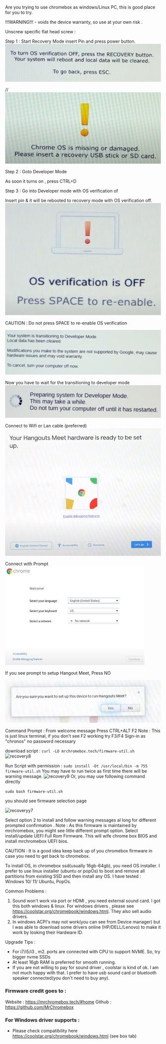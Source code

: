 Are you trying to use chromebox as windows/Linux PC, this is good place for you to try. 

!!!WARNING!!! - voids the device warranty, so use at your own risk . 

Unscrew specific flat head screw : 


Step 1 : Start Recovery Mode
insert Pin and press power button.
![recovery1](/images/hw/asus-chromebox/Developer_mode.JPG)


//![recovery](/images/hw/asus-chromebox/recovery_mode.JPG)

Step 2 : Goto Developer Mode


As soon it turns on , press CTRL+D

Step 3 : Go into Developer mode with OS verification of 

Insert pin & it will be rebooted to recovery mode with OS verification off.
![recovery2](/images/hw/asus-chromebox/os_verification_off.JPG)


CAUTION : Do not press SPACE to re-enable OS verification

![recovery3](/images/hw/asus-chromebox/tr_dev_mode.JPG)

Now you have to wait for the transitioning to developer mode
![recovery3](/images/hw/asus-chromebox/tr_dev_mode_wait.JPG)

Connect to Wifi or Lan cable (preferred)
![recovery5](/images/hw/asus-chromebox/wifi_connection_init.JPG)

Connect with Prompt 
![recovery4](/images/hw/asus-chromebox/wifi_prompt.JPG)

If you see prompt to setup Hangout Meet, Press NO

![recovery6](/images/hw/asus-chromebox/meet_default.JPG)

Command Prompt : 
From welcome message Press CTRL+ALT F2 
Note : This is just linux terminal, if you don't see F2 working try F3/F4 
Sign-in as "chronos" no password necessary  

download script : 
```curl -LO mrchromebox.tech/firmware-util.sh```
![recovery8](/images/hw/asus-chromebox/downloading_uefi.JPG)

Run Script with permission : 
```sudo install -Dt /usr/local/bin -m 755 firmware-util.sh``` 
You may have to run twice as first time there will be warning message.
![recovery9](/images/hw/asus-chromebox/warning.JPG)
Or, you may use following command directly 

```sudo bash firmware-util.sh``` 

you should see firmware selection page

![recoveryy7](/images/hw/asus-chromebox/firmware_select_page.png)

Select option 2 to install and follow warning messages al long for different prompted confirmation .
Note : As this firmware is maintained by mrchromebox, you might see little different prompt option. Select install/update UEFI Full Rom Firmware. This will wife chrome box BIOS and install mrchromebox UEFI bios. 


CAUTION : It is a good idea keep back up of you chromebox firmware in case you need to get back to chromebox. 

To install OS, in chromebox ssd(usually 16gb-64gb), you need OS installer. I prefer to use linux installer (ubuntu or popOs) to boot and remove all partitions from existing SSD and then install any OS. 
I have tested : Windows 10/ 11/ Ubuntu, PopOs. 

Common Problems : 
1. Sound won't work via port or HDMI , you need external sound card. I got this both windows & linux. For windows drivers , please see https://coolstar.org/chromebook/windows.html. They also sell audio drivers. 
2. In windows ACPI's may not work(you can see from Device manager) but I was able to download some drivers online (HP/DELL/Lenovo) to make it work by looking their Hardware ID. 


Upgrade Tips : 
- For i7/i5/i3 , m2. ports are connected with CPU to support NVME. So, try bigger nvme SSDs
- At least 16gb RAM is preferred for smooth running. 
- If you are not willing to pay for sound driver , coolstar is kind of ok. I am not much happy with that. I prefer to have usb sound card or bluetooth speaker connected(you don't need to buy any). 

### Firmware credit goes to :
Website : https://mrchromebox.tech/#home
Github : https://github.com/MrChromebox

### For Windows driver supports : 
- Please check compatibility here https://coolstar.org/chromebook/windows.html (see box tab) 


